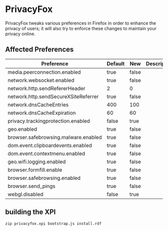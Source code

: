 # PrivacyFox
PrivacyFox tweaks various preferences in Firefox in order to enhance the privacy of users; it will also try to enforce these changes to maintain your privacy online.

## Affected Preferences

| Preference                           | Default | New   | Description |
|--------------------------------------|---------|-------|-------------|
| media.peerconnection.enabled         | true    | false |             |
| network.websocket.enabled            | true    | false |             |
| network.http.sendRefererHeader       | 2       | 0     |             |
| network.http.sendSecureXSiteReferrer | true    | false |             |
| network.dnsCacheEntries              | 400     | 100   |             |
| network.dnsCacheExpiration           | 60      | 60    |             |
| privacy.trackingprotection.enabled   | false   | true  |             |
| geo.enabled                          | true    | false |             |
| browser.safebrowsing.malware.enabled | true    | false |             |
| dom.event.clipboardevents.enabled    | true    | false |             |
| dom.event.contextmenu.enabled        | true    | false |             |
| geo.wifi.logging.enabled             | true    | false |             |
| browser.formfill.enable              | true    | false |             |
| browser.safebrowsing.enabled         | true    | false |             |
| browser.send_pings                   | true    | false |             |
| webgl.disabled                       | false   | true  |             |

## building the XPI
```
zip privacyfox.xpi bootstrap.js install.rdf
```
